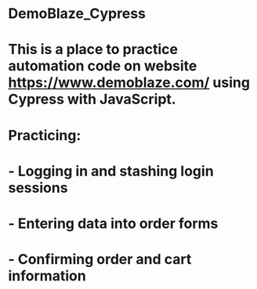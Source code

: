 ﻿# DemoBlaze_Cypress
# This is a place to practice automation code on website https://www.demoblaze.com/ using Cypress with JavaScript.
# Practicing: 
# - Logging in and stashing login sessions
# - Entering data into order forms
# - Confirming order and cart information 
